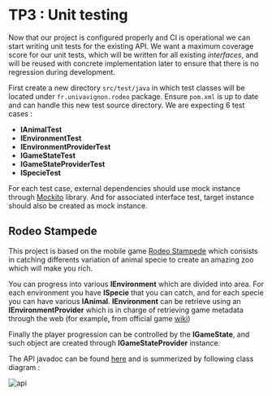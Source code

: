 # TP3 : Unit testing

Now that our project is configured properly and CI is operational we can start writing unit tests for the existing API.
We want a maximum coverage score for our unit tests, which will be written for all existing *interfaces*, and will be
reused with concrete implementation later to ensure that there is no regression during development.

First create a new directory ``src/test/java`` in which test classes will be located under ``fr.univavignon.rodeo``
package. Ensure ``pom.xml`` is up to date and can handle this new test source directory. We are expecting 6 test cases :

- **IAnimalTest**
- **IEnvironmentTest**
- **IEnvironmentProviderTest**
- **IGameStateTest**
- **IGameStateProviderTest**
- **ISpecieTest**

For each test case, external dependencies should use mock instance through [Mockito](http://site.mockito.org/) library.
And for associated interface test, target instance should also be created as mock instance.

## Rodeo Stampede

This project is based on the mobile game [Rodeo Stampede](http://rodeo-stampede.wikia.com/wiki/Rodeo_Stampedia)
which consists in catching differents variation of animal specie to create an amazing zoo which will make you rich.

You can progress into various **IEnvironment** which are divided into area. For each environment you have **ISpecie**
that you can catch, and for each specie you can have various **IAnimal**. **IEnvironment** can be retrieve using
an **IEnvironmentProvider** which is in charge of retrieving game metadata through the web
(for example, from official game [wiki](http://rodeo-stampede.wikia.com/wiki/Rodeo_Stampedia))

Finally the player progression can be controlled by the **IGameState**, and such object are created through
**IGameStateProvider** instance. 

The API javadoc can be found [here](http://faylixe.fr/ceri-m1-test-2017/javadoc) and is summerized by following class diagram :

![api](https://github.com/Faylixe/ceri-m1-test-2017/blob/master/docs/images/api.png?raw=true)
